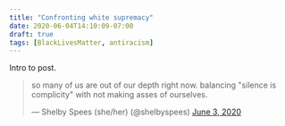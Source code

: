 ```yaml
---
title: "Confronting white supremacy"
date: 2020-06-04T14:10:09-07:00
draft: true
tags: [BlackLivesMatter, antiracism]
---
```


Intro to post.

<!--more-->

<blockquote class="twitter-tweet" data-conversation="none"><p lang="en" dir="ltr">so many of us are out of our depth right now. balancing &quot;silence is complicity&quot; with not making asses of ourselves.</p>&mdash; Shelby Spees (she/her) (@shelbyspees) <a href="https://twitter.com/shelbyspees/status/1268249284710813697?ref_src=twsrc%5Etfw">June 3, 2020</a></blockquote> <script async src="https://platform.twitter.com/widgets.js" charset="utf-8"></script>

